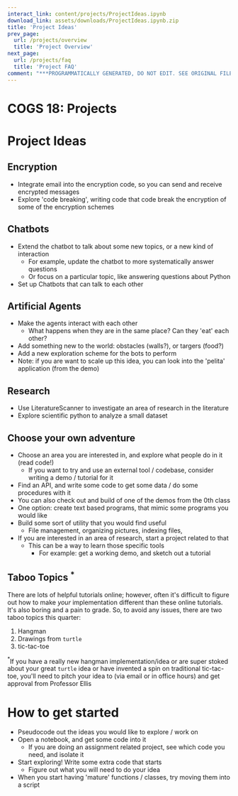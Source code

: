 ```yaml
---
interact_link: content/projects/ProjectIdeas.ipynb
download_link: assets/downloads/ProjectIdeas.ipynb.zip
title: 'Project Ideas'
prev_page:
  url: /projects/overview
  title: 'Project Overview'
next_page:
  url: /projects/faq
  title: 'Project FAQ'
comment: "***PROGRAMMATICALLY GENERATED, DO NOT EDIT. SEE ORIGINAL FILES IN /content***"
---
```

# COGS 18: Projects

# Project Ideas

## Encryption

- Integrate email into the encryption code, so you can send and receive encrypted messages
- Explore 'code breaking', writing code that code break the encryption of some of the encryption schemes

## Chatbots

- Extend the chatbot to talk about some new topics, or a new kind of interaction
    - For example, update the chatbot to more systematically answer questions
    - Or focus on a particular topic, like answering questions about Python
- Set up Chatbots that can talk to each other

## Artificial Agents

- Make the agents interact with each other
    - What happens when they are in the same place? Can they 'eat' each other?
- Add something new to the world: obstacles (walls?), or targers (food?)
- Add a new exploration scheme for the bots to perform
- Note: if you are want to scale up this idea, you can look into the 'pelita' application (from the demo)

## Research

- Use LiteratureScanner to investigate an area of research in the literature
- Explore scientific python to analyze a small dataset

## Choose your own adventure

- Choose an area you are interested in, and explore what people do in it (read code!)
    - If you want to try and use an external tool / codebase, consider writing a demo / tutorial for it
- Find an API, and write some code to get some data / do some procedures with it
- You can also check out and build of one of the demos from the 0th class
- One option: create text based programs, that mimic some programs you would like
- Build some sort of utility that you would find useful
    - File management, organizing pictures, indexing files, 
- If you are interested in an area of research, start a project related to that
    - This can be a way to learn those specific tools
        - For example: get a working demo, and sketch out a tutorial

## Taboo Topics $^*$

There are lots of helpful tutorials online; however, often it's difficult to figure out how to make _your_ implementation different than these online tutorials. It's also boring and a pain to grade. So, to avoid any issues, there are two taboo topics this quarter:

1. Hangman
2. Drawings from `turtle`
3. tic-tac-toe

$^*$If you have a really new hangman implementation/idea or are super stoked about your great `turtle` idea or have invented a spin on traditional tic-tac-toe, you'll need to pitch your idea to (via email or in office hours) and get approval from Professor Ellis

# How to get started

- Pseudocode out the ideas you would like to explore / work on
- Open a notebook, and get some code into it
    - If you are doing an assignment related project, see which code you need, and isolate it
- Start exploring! Write some extra code that starts 
    - Figure out what you will need to do your idea
- When you start having 'mature' functions / classes, try moving them into a script
